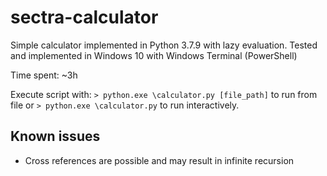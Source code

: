 # sectra-calculator

Simple calculator implemented in Python 3.7.9 with lazy evaluation.
Tested and implemented in Windows 10 with Windows Terminal (PowerShell)

Time spent: ~3h

Execute script with:
`> python.exe \calculator.py [file_path]` to run from file or 
`> python.exe \calculator.py` to run interactively.

## Known issues
* Cross references are possible and may result in infinite recursion
